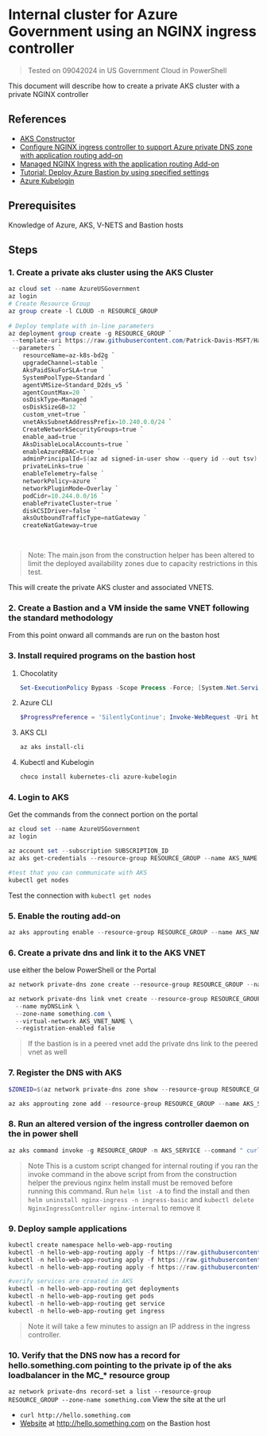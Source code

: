 # Internal cluster for Azure Government using an NGINX ingress controller
> Tested on 09042024 in US Government Cloud in PowerShell

This document will describe how to create a private AKS cluster with a private NGINX controller

## References
* [AKS Constructor](https://azure.github.io/AKS-Construction/)
* [Configure NGINX ingress controller to support Azure private DNS zone with application routing add-on](https://learn.microsoft.com/en-us/azure/aks/create-nginx-ingress-private-controller)
* [Managed NGINX Ingress with the application routing Add-on](https://learn.microsoft.com/en-us/azure/aks/app-routing)
* [Tutorial: Deploy Azure Bastion by using specified settings](https://learn.microsoft.com/en-us/azure/bastion/tutorial-create-host-portal)
* [Azure Kubelogin](https://azure.github.io/kubelogin/install.html)


## Prerequisites 
Knowledge of Azure, AKS, V-NETS and Bastion hosts 

## Steps
### 1. Create a private aks cluster using the AKS Cluster
```powershell
az cloud set --name AzureUSGovernment
az login
# Create Resource Group
az group create -l CLOUD -n RESOURCE_GROUP
 
# Deploy template with in-line parameters
az deployment group create -g RESOURCE_GROUP `
 --template-uri https://raw.githubusercontent.com/Patrick-Davis-MSFT/Hackathons2023/main/aks-internal/main.json ` 
 --parameters `
    resourceName=az-k8s-bd2g `
    upgradeChannel=stable `
    AksPaidSkuForSLA=true `
    SystemPoolType=Standard `
    agentVMSize=Standard_D2ds_v5 `
    agentCountMax=20 `
    osDiskType=Managed `
    osDiskSizeGB=32 `
    custom_vnet=true `
    vnetAksSubnetAddressPrefix=10.240.0.0/24 `
    CreateNetworkSecurityGroups=true `
    enable_aad=true `
    AksDisableLocalAccounts=true `
    enableAzureRBAC=true `
    adminPrincipalId=$(az ad signed-in-user show --query id --out tsv) `
    privateLinks=true `
    enableTelemetry=false `
    networkPolicy=azure `
    networkPluginMode=Overlay `
    podCidr=10.244.0.0/16 `
    enablePrivateCluster=true `
    diskCSIDriver=false `
    aksOutboundTrafficType=natGateway `
    createNatGateway=true

 
```

>Note: The main.json from the construction helper has been altered to limit the deployed availability zones due to capacity restrictions in this test. 

This will create the private AKS cluster and associated VNETS. 

### 2. Create a Bastion and a VM inside the same VNET following the standard methodology
From this point onward all commands are run on the baston host

### 3. Install required programs on the bastion host

1. Chocolatity 
    ```powershell
    Set-ExecutionPolicy Bypass -Scope Process -Force; [System.Net.ServicePointManager]::SecurityProtocol = [System.Net.ServicePointManager]::SecurityProtocol -bor 3072; iex ((New-Object System.Net.WebClient).DownloadString('https://community.chocolatey.org/install.ps1'))
    ```
    
2. Azure CLI
    ```powershell
    $ProgressPreference = 'SilentlyContinue'; Invoke-WebRequest -Uri https://aka.ms/installazurecliwindows -OutFile .\AzureCLI.msi; Start-Process msiexec.exe -Wait -ArgumentList '/I AzureCLI.msi /quiet'; Remove-Item .\AzureCLI.msi
    ```
    
3. AKS CLI
   ```powershell
   az aks install-cli
   ```
   
5. Kubectl and Kubelogin
    ```powershell
    choco install kubernetes-cli azure-kubelogin
    ```

### 4. Login to AKS
Get the commands from the connect portion on the portal
```powershell
az cloud set --name AzureUSGovernment
az login

az account set --subscription SUBSCRIPTION_ID
az aks get-credentials --resource-group RESOURCE_GROUP --name AKS_NAME

#test that you can communicate with AKS
kubectl get nodes

```

Test the connection with `kubectl get nodes`

### 5. Enable the routing add-on
```powershell
az aks approuting enable --resource-group RESOURCE_GROUP --name AKS_NAME
```
### 6. Create a private dns and link it to the AKS VNET

use either the below PowerShell or the Portal

```powershell
az network private-dns zone create --resource-group RESOURCE_GROUP --name something.com

az network private-dns link vnet create --resource-group RESOURCE_GROUP \
  --name myDNSLink \
  --zone-name something.com \
  --virtual-network AKS_VNET_NAME \
  --registration-enabled false
``` 
> If the bastion is in a peered vnet add the private dns link to the peered vnet as well

### 7. Register the DNS with AKS 
```powershell
$ZONEID=$(az network private-dns zone show --resource-group RESOURCE_GROUP --name something.com --query "id" --output tsv)

az aks approuting zone add --resource-group RESOURCE_GROUP --name AKS_SERVICE --ids=$ZONEID --attach-zones

```

### 8. Run an altered version of the ingress controller daemon on the in power shell


```powershell
az aks command invoke -g RESOURCE_GROUP -n AKS_SERVICE --command " curl -v -sL https://raw.githubusercontent.com/Patrick-Davis-MSFT/Hackathons2023/main/aks-internal/ingressPost.sh | bash -s -- -r https://github.com/Azure/AKS-Construction/releases/download/0.10.7 -p ingress=nginx -p ingressEveryNode=true 2>&1 | tee /tmp/deploy.log "
```

> Note This is a custom script changed for internal routing if you ran the invoke command in the above script from from the construction helper the previous nginx helm install must be removed before running this command. Run `helm list -A` to find the install and then `helm uninstall nginx-ingress -n ingress-basic` and `kubectl delete NginxIngressController nginx-internal` to remove it

### 9. Deploy sample applications 

```powershell
kubectl create namespace hello-web-app-routing
kubectl -n hello-web-app-routing apply -f https://raw.githubusercontent.com/Patrick-Davis-MSFT/Hackathons2023/main/aks-internal/deployment.yaml
kubectl -n hello-web-app-routing apply -f https://raw.githubusercontent.com/Patrick-Davis-MSFT/Hackathons2023/main/aks-internal/service.yaml
kubectl -n hello-web-app-routing apply -f https://raw.githubusercontent.com/Patrick-Davis-MSFT/Hackathons2023/main/aks-internal/ingress.yaml

#verify services are created in AKS 
kubectl -n hello-web-app-routing get deployments
kubectl -n hello-web-app-routing get pods 
kubectl -n hello-web-app-routing get service
kubectl -n hello-web-app-routing get ingress
```
> Note it will take a few minutes to assign an IP address in the ingress controller. 

### 10. Verify that the DNS now has a record for hello.something.com pointing to the private ip of the aks loadbalancer in the MC_* resource group

`az network private-dns record-set a list --resource-group RESOURCE_GROUP --zone-name something.com`
View the site at the url
* `curl http://hello.something.com`
* [Website](http://hello.something.com) at http://hello.something.com on the Bastion host

